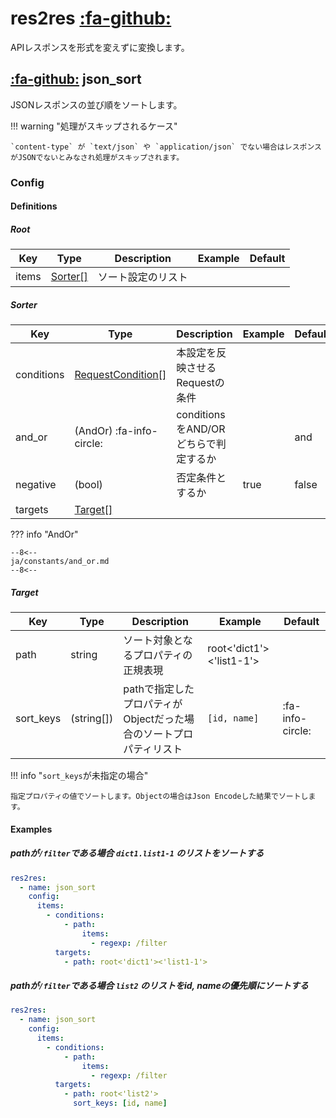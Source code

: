 res2res [:fa-github:][s1]
=========================

[s1]: https://github.com/tadashi-aikawa/jumeaux/tree/master/jumeaux/addons/res2res

APIレスポンスを形式を変えずに変換します。


[:fa-github:][s2] json_sort
---------------------------

[s2]: https://github.com/tadashi-aikawa/jumeaux/tree/master/jumeaux/addons/res2res/json_sort.py

JSONレスポンスの並び順をソートします。

!!! warning "処理がスキップされるケース"

    `content-type` が `text/json` や `application/json` でない場合はレスポンスがJSONでないとみなされ処理がスキップされます。


### Config

#### Definitions

##### Root

|       Key        |        Type         |                    Description                     | Example | Default |
| ---------------- | ------------------- | -------------------------------------------------- | ------- | ------- |
| items            | [Sorter[]](#sorter) | ソート設定のリスト                                 |         |         |


##### Sorter

|    Key     |                  Type                   |             Description              | Example | Default |
| ---------- | --------------------------------------- | ------------------------------------ | ------- | ------- |
| conditions | [RequestCondition[]][request-condition] | 本設定を反映させるRequestの条件      |         |         |
| and_or     | (AndOr) :fa-info-circle:                | conditionsをAND/ORどちらで判定するか |         | and     |
| negative   | (bool)                                  | 否定条件とするか                     | true    | false   |
| targets    | [Target[]](#target)                     |                                      |         |         |

??? info "AndOr"

    --8<--
    ja/constants/and_or.md
    --8<--

##### Target

|    Key    |    Type    |                            Description                             |         Example          |     Default      |
| --------- | ---------- | ------------------------------------------------------------------ | ------------------------ | ---------------- |
| path      | string     | ソート対象となるプロパティの正規表現                               | root<'dict1'><'list1-1'> |                  |
| sort_keys | (string[]) | pathで指定したプロパティがObjectだった場合のソートプロパティリスト | `[id, name]`             | :fa-info-circle: |

!!! info "`sort_keys`が未指定の場合"

    指定プロパティの値でソートします。Objectの場合はJson Encodeした結果でソートします。

#### Examples

##### pathが`/filter`である場合 `dict1.list1-1` のリストをソートする

```yml
res2res:
  - name: json_sort
    config:
      items:
        - conditions:
            - path:
                items:
                  - regexp: /filter
          targets:
            - path: root<'dict1'><'list1-1'> 
```

##### pathが`/filter`である場合 `list2` のリストをid, nameの優先順にソートする

```yml
res2res:
  - name: json_sort
    config:
      items:
        - conditions:
            - path:
                items:
                  - regexp: /filter
          targets:
            - path: root<'list2'>
              sort_keys: [id, name]
```

[request-condition]: /ja/models/request-condition

